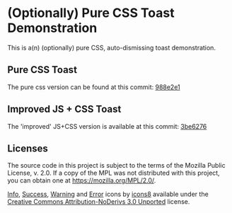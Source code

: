 # (Optionally) Pure CSS Toast Demonstration

This is a(n) (optionally) pure CSS, auto-dismissing toast demonstration.

## Pure CSS Toast

The pure css version can be found at this commit:
[988e2e1](https://github.com/MikeCoats/css-toaster/commit/988e2e108ad875ab0d6e27acd108b0c78875abb8)

## Improved JS + CSS Toast

The 'improved' JS+CSS version is available at this commit:
[3be6276](https://github.com/MikeCoats/css-toaster/commit/3be62768caf590d9a113eb4382892c2d659547ea)

## Licenses

The source code in this project is subject to the terms of the Mozilla Public
License, v. 2.0. If a copy of the MPL was not distributed with this project, you
can obtain one at https://mozilla.org/MPL/2.0/.

[Info](https://icons8.com/icon/42817/info),
[Success](https://icons8.com/icon/42836/ok),
[Warning](https://icons8.com/icon/42801/error) and
[Error](https://icons8.com/icon/42781/cancel) icons by
[icons8](https://icons8.com/license/) available under the
[Creative Commons Attribution-NoDerivs 3.0 Unported](https://creativecommons.org/licenses/by-nd/3.0/)
license.

